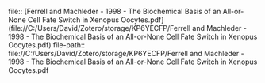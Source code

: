 file:: [Ferrell and Machleder - 1998 - The Biochemical Basis of an All-or-None Cell Fate Switch in Xenopus Oocytes.pdf](file://C:/Users/David/Zotero/storage/KP6YECFP/Ferrell and Machleder - 1998 - The Biochemical Basis of an All-or-None Cell Fate Switch in Xenopus Oocytes.pdf)
file-path:: file://C:/Users/David/Zotero/storage/KP6YECFP/Ferrell and Machleder - 1998 - The Biochemical Basis of an All-or-None Cell Fate Switch in Xenopus Oocytes.pdf
